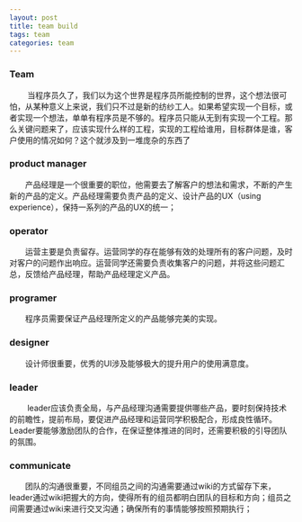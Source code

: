 ```yaml
---
layout: post
title: team build
tags: team
categories: team
---
```

### Team 
&emsp;&emsp; 当程序员久了，我们以为这个世界是程序员所能控制的世界，这个想法很可怕，从某种意义上来说，我们只不过是新的纺纱工人。如果希望实现一个目标，或者实现一个想法，单单有程序员是不够的。程序员只能从无到有实现一个工程。那么关键问题来了，应该实现什么样的工程，实现的工程给谁用，目标群体是谁，客户使用的情况如何？这个就涉及到一堆庞杂的东西了
### product manager
&emsp;&emsp;产品经理是一个很重要的职位，他需要去了解客户的想法和需求，不断的产生新的产品的定义。产品经理需要负责产品的定义、设计产品的UX（using experience），保持一系列的产品的UX的统一；
### operator
&emsp;&emsp;运营主要是负责留存。运营同学的存在能够有效的处理所有的客户问题，及时对客户的问题作出响应。运营同学还需要负责收集客户的问题，并将这些问题汇总，反馈给产品经理，帮助产品经理定义产品。
### programer
&emsp;&emsp;程序员需要保证产品经理所定义的产品能够完美的实现。
### designer
&emsp;&emsp;设计师很重要，优秀的UI涉及能够极大的提升用户的使用满意度。
### leader
&emsp;&emsp; leader应该负责全局，与产品经理沟通需要提供哪些产品，要时刻保持技术的前瞻性，提前布局，要促进产品经理和运营同学积极配合，形成良性循环。Leader要能够激励团队的合作，在保证整体推进的同时，还需要积极的引导团队的氛围。
### communicate
&emsp;&emsp;团队的沟通很重要，不同组员之间的沟通需要通过wiki的方式留存下来，leader通过wiki把握大的方向，使得所有的组员都明白团队的目标和方向；组员之间需要通过wiki来进行交叉沟通；确保所有的事情能够按照预期执行；



